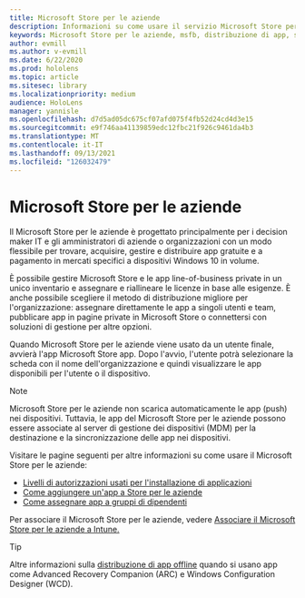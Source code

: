 ```yaml
---
title: Microsoft Store per le aziende
description: Informazioni su come usare il servizio Microsoft Store per le aziende pubblicare le applicazioni di realtà mista nell'azienda.
keywords: Microsoft Store per le aziende, msfb, distribuzione di app, store
author: evmill
ms.author: v-evmill
ms.date: 6/22/2020
ms.prod: hololens
ms.topic: article
ms.sitesec: library
ms.localizationpriority: medium
audience: HoloLens
manager: yannisle
ms.openlocfilehash: d7d5ad05dc675cf07afd075f4fb52d24cd4d3e15
ms.sourcegitcommit: e9f746aa41139859edc12fbc21f926c9461da4b3
ms.translationtype: MT
ms.contentlocale: it-IT
ms.lasthandoff: 09/13/2021
ms.locfileid: "126032479"
---
```

# <a name="microsoft-store-for-business"></a>Microsoft Store per le aziende

Il Microsoft Store per le aziende è progettato principalmente per i decision maker IT e gli amministratori di aziende o organizzazioni con un modo flessibile per trovare, acquisire, gestire e distribuire app gratuite e a pagamento in mercati specifici a dispositivi Windows 10 in volume. 

È possibile gestire Microsoft Store e le app line-of-business private in un unico inventario e assegnare e riallineare le licenze in base alle esigenze. È anche possibile scegliere il metodo di distribuzione migliore per l'organizzazione: assegnare direttamente le app a singoli utenti e team, pubblicare app in pagine private in Microsoft Store o connettersi con soluzioni di gestione per altre opzioni.

Quando Microsoft Store per le aziende viene usato da un utente finale, avvierà l'app Microsoft Store app. Dopo l'avvio, l'utente potrà selezionare la scheda con il nome dell'organizzazione e quindi visualizzare le app disponibili per l'utente o il dispositivo.

> [!Note] 
> Microsoft Store per le aziende non scarica automaticamente le app (push) nei dispositivi. Tuttavia, le app del Microsoft Store per le aziende possono essere associate al server di gestione dei dispositivi (MDM) per la destinazione e la sincronizzazione delle app nei dispositivi.

Visitare le pagine seguenti per altre informazioni su come usare il Microsoft Store per le aziende:

* [Livelli di autorizzazioni usati per l'installazione di applicazioni](/mem/intune/configuration/device-restrictions-windows-holographic#app-store)
* [Come aggiungere un'app a Store per le aziende](/mem/intune/apps/store-apps-windows)
* [Come assegnare app a gruppi di dipendenti](/mem/intune/apps/windows-store-for-business)

Per associare il Microsoft Store per le aziende, vedere [Associare il Microsoft Store per le aziende a Intune.](/mem/intune/apps/windows-store-for-business#associate-your-microsoft-store-for-business-account-with-intune)

> [!Tip]
> Altre informazioni sulla [distribuzione di app offline](/microsoft-store/distribute-offline-apps) quando si usano app come Advanced Recovery Companion (ARC) e Windows Configuration Designer (WCD).
